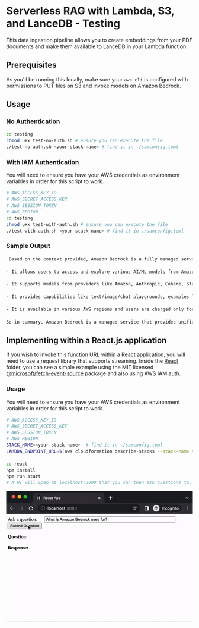 # Serverless RAG with Lambda, S3, and LanceDB - Testing

This data ingestion pipeline allows you to create embeddings from your PDF 
documents and make them available to LanceDB in your Lambda function.

## Prerequisites

As you'll be running this locally, make sure your `aws cli` is configured with
permissions to PUT files on S3 and invoke models on Amazon Bedrock.

## Usage

### No Authentication
```bash
cd testing
chmod u+x test-no-auth.sh # ensure you can execute the file
./test-no-auth.sh <your-stack-name> # find it in ./samconfig.toml
```

### With IAM Authentication
You will need to ensure you have your AWS credentials as environment variables in order for this script to work.
```bash
# AWS_ACCESS_KEY_ID
# AWS_SECRET_ACCESS_KEY
# AWS_SESSION_TOKEN
# AWS_REGION
cd testing
chmod u+x test-with-auth.sh # ensure you can execute the file
./test-with-auth.sh <your-stack-name> # find it in ./samconfig.toml
```

### Sample Output
```bash
 Based on the context provided, Amazon Bedrock is a fully managed service that makes base models from Amazon and third-party model providers accessible through an API. Some key points about Amazon Bedrock:

- It allows users to access and explore various AI/ML models from Amazon and other providers through APIs, text/image/chat playgrounds in the AWS Management Console, and examples. 

- It supports models from providers like Amazon, Anthropic, Cohere, Stability.ai, etc. for tasks like text generation, image generation, conversations. 

- It provides capabilities like text/image/chat playgrounds, examples library, API access, embeddings generation, provisioned throughput for discounted inference pricing, fine-tuning of models, and model invocation logging. 

- It is available in various AWS regions and users are charged only for the specific services/models they use based on volume of input/output tokens and provisioned throughput purchases.

So in summary, Amazon Bedrock is a managed service that provides unified access and capabilities for various AI/ML models from different providers through its APIs and console for users to explore and utilize for their applications and use cases.
```

## Implementing within a React.js application
If you wish to invoke this function URL within a React application, you will need to use a request library that supports streaming.
Inside the [React](./react) folder, you can see a simple example using the MIT licensed [@microsoft/fetch-event-source](https://www.npmjs.com/package/@microsoft/fetch-event-source) package and also using AWS IAM auth.

### Usage
You will need to ensure you have your AWS credentials as environment variables in order for this script to work.

```bash
# AWS_ACCESS_KEY_ID
# AWS_SECRET_ACCESS_KEY
# AWS_SESSION_TOKEN
# AWS_REGION
STACK_NAME=<your-stack-name>  # find it in ./samconfig.toml
LAMBDA_ENDPOINT_URL=$(aws cloudformation describe-stacks --stack-name $STACK_NAME --query 'Stacks[0].Outputs[?OutputKey==`StreamingRAGFunctionURL`].OutputValue' --output text)

cd react
npm install
npm run start
# A UI will open at localhost:3000 that you can then ask questions to.
```

![Sample UI Video](../assets/SampleUI.gif)